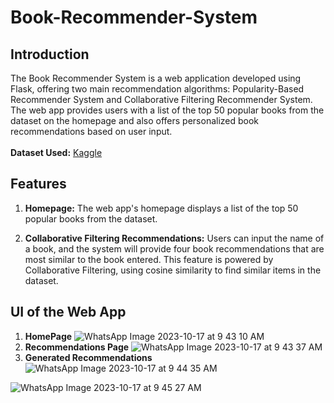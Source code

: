 # Book-Recommender-System
## Introduction
The Book Recommender System is a web application developed using Flask, offering two main recommendation algorithms: Popularity-Based Recommender System and Collaborative Filtering Recommender System. The web app provides users with a list of the top 50 popular books from the dataset on the homepage and also offers personalized book recommendations based on user input.
<br><br><b>Dataset Used:</b> [Kaggle](https://www.kaggle.com/datasets/arashnic/book-recommendation-dataset)
## Features

1. **Homepage:** The web app's homepage displays a list of the top 50 popular books from the dataset.

2. **Collaborative Filtering Recommendations:** Users can input the name of a book, and the system will provide four book recommendations that are most similar to the book entered. This feature is powered by Collaborative Filtering, using cosine similarity to find similar items in the dataset.
## UI of the Web App
1. **HomePage**
![WhatsApp Image 2023-10-17 at 9 43 10 AM](https://github.com/dhruvyadav89300/Book-Recommender-System/assets/132490949/64c3c282-c09d-47d0-ab60-7ec58c583921)
2. **Recommendations Page**
![WhatsApp Image 2023-10-17 at 9 43 37 AM](https://github.com/dhruvyadav89300/Book-Recommender-System/assets/132490949/028d03a0-27d7-485f-8614-1ee9cf5c20b7)
3. **Generated Recommendations**
![WhatsApp Image 2023-10-17 at 9 44 35 AM](https://github.com/dhruvyadav89300/Book-Recommender-System/assets/132490949/63cb821b-92a9-43e1-9ae9-fdcc97c3912e)


![WhatsApp Image 2023-10-17 at 9 45 27 AM](https://github.com/dhruvyadav89300/Book-Recommender-System/assets/132490949/3b9516e8-51e5-4ac5-be2c-f78870a9f5df)
